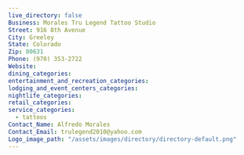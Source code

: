 ```yaml
---
live_directory: false
Business: Morales Tru Legend Tattoo Studio
Street: 916 8th Avenue
City: Greeley
State: Colorado
Zip: 80631
Phone: (970) 353-2722
Website:
dining_categories:
entertainment_and_recreation_categories:
lodging_and_event_centers_categories:
nightlife_categories:
retail_categories:
service_categories:
  - tattoos
Contact_Name: Alfredo Morales
Contact_Email: trulegend2010@yahoo.com
Logo_image_path: "/assets/images/directory/directory-default.png"
---
```



